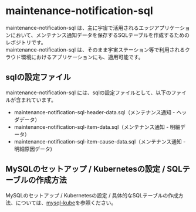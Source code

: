 # maintenance-notification-sql
maintenance-notification-sql は、主に宇宙で活用されるエッジアプリケーションにおいて、メンテナンス通知データを保存するSQLテーブルを作成するためのレポジトリです。  
maintenance-notification-sql は、そのまま宇宙ステーション等で利用されるクラウド環境におけるアプリケーションにも、適用可能です。

## sqlの設定ファイル
maintenance-notification-sql には、sqlの設定ファイルとして、以下のファイルが含まれています。  

* maintenance-notification-sql-header-data.sql（メンテナンス通知 - ヘッダデータ）  
* maintenance-notification-sql-item-data.sql（メンテナンス通知 - 明細データ）
* maintenance-notification-sql-item-cause-data.sql（メンテナンス通知 - 明細原因データ)  

## MySQLのセットアップ / Kubernetesの設定 / SQLテーブルの作成方法
MySQLのセットアップ / Kubernetesの設定 / 具体的なSQLテーブルの作成方法、については、[mysql-kube](https://github.com/latonaio/mysql-kube)を参照ください。